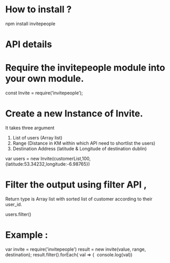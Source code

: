 # How to install ?

  npm install invitepeople

# API details

# Require the invitepeople module into your own module. 

 const Invite = require(‘invitepeople’);

# Create a new Instance of Invite.
  It takes three argument
   1. List of users (Array list)
   2. Range (Distance in KM within which API need to shortlist the users)
   3. Destination Address (latitude & Longitude of destination dublin) 

 var users = new Invite(customerList,100,{latitude:53.34232,longitude:-6.98765})
 
# Filter the output using filter API ,
  Return type is Array list with sorted list of customer according to their user_id.

  users.filter()


# Example : 

var invite = require('invitepeople')
result = new invite(value, range, destination);
result.filter().forEach( val => {   console.log(val))

